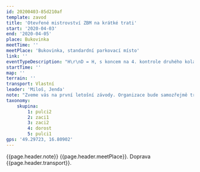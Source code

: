 ```yaml
---
id: 20200403-85d210af
template: zavod
title: 'Otevřené mistrovství ZBM na krátké trati'
start: '2020-04-03'
end: '2020-04-05'
place: Bukovinka
meetTime: ''
meetPlace: 'Bukovinka, standardní parkovací místo'
link: ''
eventTypeDescription: "H\r\nD = H, s koncem na 4. kontrole druhého kola\r\nDH 14\r\nDH 12\r\nDH 10"
startTime: ''
map: ''
terrain: ''
transport: Vlastní
leader: 'Miloš, Jenda'
note: "Zveme vás na první letošní závody. Organizace bude samozřejmě trošku jednodušší:\r\n* vytiskněte si mapy jako obvykle (moc ji před startem nezkoumejte, ať si nekazíte zážitek - dodám do pondělí)\r\n* na kontrolách budou zase fábory z mlíka\r\n* váš čas a odkaz na GPS dopňujte do [online výsledkové listiny](https://docs.google.com/spreadsheets/d/1chYEayxlDfKf1ULYJaNSjhbZ_uNzbY2dylnisN-klfY/edit?usp=sharing)\r\n* samozřejmostí je [tabulka příjezdů](https://docs.google.com/spreadsheets/d/19hcfWom8Ak2L4gPH17VVtb_Zvdr-WWTSpNb-z_4UvG4/edit#gid=0)"
taxonomy:
    skupina:
        1: pulci2
        2: zaci1
        3: zaci2
        4: dorost
        5: pulci1
gps: '49.29723, 16.80902'
---
```

{{page.header.note}}
 {{page.header.meetPlace}}. Doprava {{page.header.transport}}.
